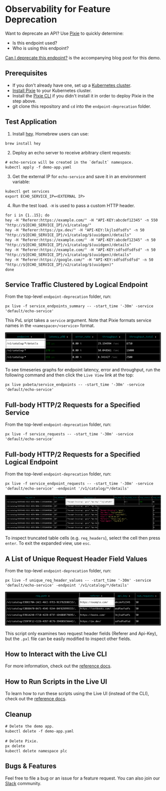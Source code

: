 # Observability for Feature Deprecation

Want to deprecate an API? Use [Pixie](https://github.com/pixie-io/pixie) to quickly determine:

- Is this endpoint used?
- Who is using this endpoint?

[Can I deprecate this endpoint?]( https://blog.px.dev/endpoint-deprecation) is the accompanying blog post for this demo.

## Prerequisites

- If you don't already have one, set up a [Kubernetes cluster](https://docs.px.dev/installing-pixie/setting-up-k8s/).
- [Install Pixie](https://docs.px.dev/installing-pixie/install-guides/) to your Kubernetes cluster.
- Install the [Pixie CLI](https://docs.px.dev/installing-pixie/install-schemes/cli/#1.-install-the-pixie-cli) if you didn't install it in order to deploy Pixie in the step above.
- git clone this repository and `cd` into the `endpoint-deprecation` folder.

## Test Application

1. Install [hey](https://github.com/rakyll/hey). Homebrew users can use:

```
brew install hey
```

2. Deploy an echo server to receive arbitrary client requests:

```
# echo-service will be created in the `default` namespace.
kubectl apply -f demo-app.yaml
```

3. Get the external IP for `echo-service` and save it in an environment variable:

```
kubectl get services
export ECHO_SERVICE_IP=<EXTERNAL IP>
```

4. Run the test load. `-H` is used to pass a custom HTTP header.

```
for i in {1..15}; do
hey -H "Referer:https://example.com/" -H "API-KEY:abcdef12345" -n 550 "http://${ECHO_SERVICE_IP}/v1/catalog/"
hey -H "Referer:https://px.dev/" -H "API-KEY:lkjlsdfsdfs" -n 50 "http://${ECHO_SERVICE_IP}/v1/catalog/$(uuidgen)/details"
hey -H "Referer:https://example.com/" -H "API-KEY:abcdef12345" -n 50 "http://${ECHO_SERVICE_IP}/v1/catalog/$(uuidgen)/details"
hey -H "Referer:https://example.com/" -H "API-KEY:sdfsdfsdfsd" -n 50 "http://${ECHO_SERVICE_IP}/v1/catalog/$(uuidgen)/details"
hey -H "Referer:https://google.com/" -H "API-KEY:sdfsdfsdfsd" -n 50 "http://${ECHO_SERVICE_IP}/v2/catalog/$(uuidgen)"
done
```

## Service Traffic Clustered by Logical Endpoint

From the top-level `endpoint-deprecation` folder, run:

```
px live -f service_endpoints_summary -- -start_time '-30m' -service 'default/echo-service'
```

This PxL sript takes a `service` argument. Note that Pixie formats service names in the `<namespace>/<service>` format.

<img src=".readme_assets/service_endpoints_summary.png" alt="Overview of endpoints for a service.">

To see timeseries graphs for endpoint latency, error and throughput, run the following command and then click the `Live View` link at the top:

```
px live pxbeta/service_endpoints -- -start_time '-30m' -service 'default/echo-service'
```

## Full-body HTTP/2 Requests for a Specified Service

From the top-level `endpoint-deprecation` folder, run:

```
px live -f service_requests -- -start_time '-30m' -service 'default/echo-service'
```

## Full-body HTTP/2 Requests for a Specified Logical Endpoint

From the top-level `endpoint-deprecation` folder, run:

```
px live -f service_endpoint_requests -- -start_time '-30m' -service 'default/echo-service' -endpoint '/v1/catalog/*/details'
```

<img src=".readme_assets/service_endpoint_requests.png" alt="Sample of requests sent to an endpoint.">

To inspect truncated table cells (e.g. `req_headers`), select the cell then press `enter`. To exit the expanded view, use `esc`.

## A List of Unique Request Header Field Values

From the top-level `endpoint-deprecation` folder, run:

```
px live -f unique_req_header_values -- -start_time '-30m' -service 'default/echo-service' -endpoint '/v1/catalog/*/details'
```

<img src=".readme_assets/unique_req_header_values.png" alt="List of unique request header field values.">

This script only examines two request header fields (Referer and Api-Key), but the `.pxl` file can be easily modified to inspect other fields.

## How to Interact with the Live CLI

For more information, check out the [reference docs](https://docs.px.dev/using-pixie/using-cli/#use-the-live-cli).

## How to Run Scripts in the Live UI

To learn how to run these scripts using the Live UI (instead of the CLI), check out the [reference docs](https://docs.px.dev/using-pixie/using-live-ui/#using-the-scratch-pad).

## Cleanup

```
# Delete the demo app.
kubectl delete -f demo-app.yaml

# Delete Pixie.
px delete
kubectl delete namespace plc
```

## Bugs & Features

Feel free to file a bug or an issue for a feature request. You can also join our [Slack](https://slackin.px.dev/) community.
